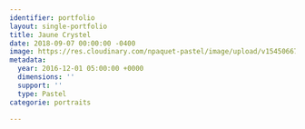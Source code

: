 ```yaml
---
identifier: portfolio
layout: single-portfolio
title: Jaune Crystel
date: 2018-09-07 00:00:00 -0400
image: https://res.cloudinary.com/npaquet-pastel/image/upload/v1545066777/Crystel-pastel-27-X-37-cm-2016-moyen.jpg
metadata:
  year: 2016-12-01 05:00:00 +0000
  dimensions: ''
  support: ''
  type: Pastel
categorie: portraits

---
```

